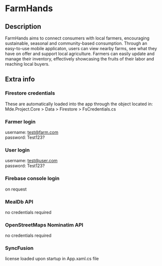 # FarmHands

## Description

FarmHands aims to connect consumers with local farmers, encouraging sustainable, seasonal and community-based consumption.
Through an easy-to-use mobile applicaton, users can view nearby farms, see what they have on offer and support local agriculture.
Farmers can easily update and manage their inventory, effectively showcasing the fruits of their labor and reaching local buyers.

## Extra info

###   Firestore credentials

These are automatically loaded into the app through the object located in:
Mde.Project.Core > Data > Firestore > FsCredentials.cs

###   Farmer login  
   username: test@farm.com  
   password: Test123?  

###   User login  
   username: test@user.com  
   password: Test123?

###   Firebase console login 
   on request

###   MealDb API

   no credentials required

###   OpenStreetMaps Nominatim API

   no credentials required

### SyncFusion

   license loaded upon startup in App.xaml.cs file
